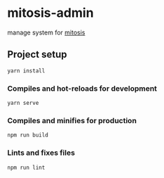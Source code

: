 # mitosis-admin
manage system for [mitosis](https://github.com/wetsion/mitosis)

## Project setup
```
yarn install
```

### Compiles and hot-reloads for development
```
yarn serve
```

### Compiles and minifies for production
```
npm run build
```

### Lints and fixes files
```
npm run lint
```

